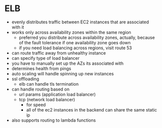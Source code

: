 # ELB

- evenly distributes traffic between EC2 instances that are associated with it
- works only across availability zones within the same region
  - preferred you distribute across availability zones, actually, because of the fault tolerance if one availability zone goes down
  - if you need load balancing across regions, visit route 53
- can route traffic away from unhealthy instance
- can specify type of load balancer
- you have to manually set up the AZs its associated with
- determines health from pings
- auto scaling will handle spinning up new instances
- ssl offloading
  - elb can handle tls termination
- can handle routing based on
  - url params (application load balancer)
  - tcp (network load balancer)
    - for speed
    - all of the ec2 instances in the backend can share the same static ip
- also supports routing to lambda functions